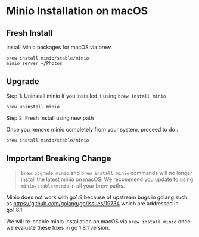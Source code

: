 
# Minio Installation on macOS

## Fresh Install

Install Minio packages for macOS via brew.

```
brew install minio/stable/minio
minio server ~/Photos
```

## Upgrade 

Step 1: Uninstall minio if you installed it using `brew install minio`

```
brew uninstall minio 
```
Step 2: Fresh Install using new path

Once you remove minio completely from your system, proceed to do :

```
brew install minio/stable/minio
```

## Important Breaking Change

> `brew upgrade minio` and `brew install minio` commands will no longer install the latest minio on macOS. We recommend you update to using `minio/stable/minio` in all your brew paths.

Minio does not work with go1.8 because of upstream bugs in golang such as https://github.com/golang/go/issues/19734 which are addressed in go1.8.1

We will re-enable minio installation on macOS via `brew install minio` once we evaluate these fixes in go 1.8.1 version.
